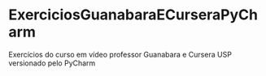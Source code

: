 # ExerciciosGuanabaraECurseraPyCharm
Exercícios do curso em vídeo professor Guanabara e Cursera USP versionado pelo PyCharm
